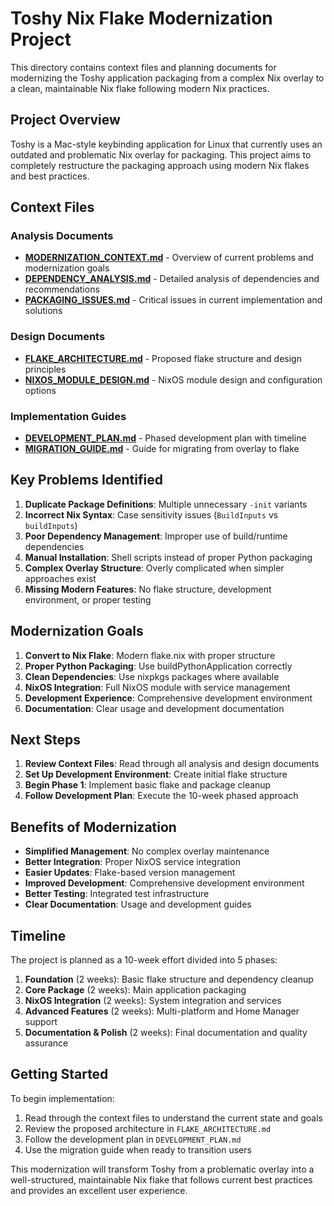 # Toshy Nix Flake Modernization Project

This directory contains context files and planning documents for modernizing the Toshy application packaging from a complex Nix overlay to a clean, maintainable Nix flake following modern Nix practices.

## Project Overview

Toshy is a Mac-style keybinding application for Linux that currently uses an outdated and problematic Nix overlay for packaging. This project aims to completely restructure the packaging approach using modern Nix flakes and best practices.

## Context Files

### Analysis Documents
- **[MODERNIZATION_CONTEXT.md](./MODERNIZATION_CONTEXT.md)** - Overview of current problems and modernization goals
- **[DEPENDENCY_ANALYSIS.md](./DEPENDENCY_ANALYSIS.md)** - Detailed analysis of dependencies and recommendations
- **[PACKAGING_ISSUES.md](./PACKAGING_ISSUES.md)** - Critical issues in current implementation and solutions

### Design Documents
- **[FLAKE_ARCHITECTURE.md](./FLAKE_ARCHITECTURE.md)** - Proposed flake structure and design principles
- **[NIXOS_MODULE_DESIGN.md](./NIXOS_MODULE_DESIGN.md)** - NixOS module design and configuration options

### Implementation Guides
- **[DEVELOPMENT_PLAN.md](./DEVELOPMENT_PLAN.md)** - Phased development plan with timeline
- **[MIGRATION_GUIDE.md](./MIGRATION_GUIDE.md)** - Guide for migrating from overlay to flake

## Key Problems Identified

1. **Duplicate Package Definitions**: Multiple unnecessary `-init` variants
2. **Incorrect Nix Syntax**: Case sensitivity issues (`BuildInputs` vs `buildInputs`)
3. **Poor Dependency Management**: Improper use of build/runtime dependencies
4. **Manual Installation**: Shell scripts instead of proper Python packaging
5. **Complex Overlay Structure**: Overly complicated when simpler approaches exist
6. **Missing Modern Features**: No flake structure, development environment, or proper testing

## Modernization Goals

1. **Convert to Nix Flake**: Modern flake.nix with proper structure
2. **Proper Python Packaging**: Use buildPythonApplication correctly
3. **Clean Dependencies**: Use nixpkgs packages where available
4. **NixOS Integration**: Full NixOS module with service management
5. **Development Experience**: Comprehensive development environment
6. **Documentation**: Clear usage and development documentation

## Next Steps

1. **Review Context Files**: Read through all analysis and design documents
2. **Set Up Development Environment**: Create initial flake structure
3. **Begin Phase 1**: Implement basic flake and package cleanup
4. **Follow Development Plan**: Execute the 10-week phased approach

## Benefits of Modernization

- **Simplified Management**: No complex overlay maintenance
- **Better Integration**: Proper NixOS service integration
- **Easier Updates**: Flake-based version management
- **Improved Development**: Comprehensive development environment
- **Better Testing**: Integrated test infrastructure
- **Clear Documentation**: Usage and development guides

## Timeline

The project is planned as a 10-week effort divided into 5 phases:
1. **Foundation** (2 weeks): Basic flake structure and dependency cleanup
2. **Core Package** (2 weeks): Main application packaging
3. **NixOS Integration** (2 weeks): System integration and services
4. **Advanced Features** (2 weeks): Multi-platform and Home Manager support
5. **Documentation & Polish** (2 weeks): Final documentation and quality assurance

## Getting Started

To begin implementation:

1. Read through the context files to understand the current state and goals
2. Review the proposed architecture in `FLAKE_ARCHITECTURE.md`
3. Follow the development plan in `DEVELOPMENT_PLAN.md`
4. Use the migration guide when ready to transition users

This modernization will transform Toshy from a problematic overlay into a well-structured, maintainable Nix flake that follows current best practices and provides an excellent user experience.
